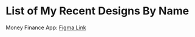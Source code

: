 # List of My Recent Designs By Name

Money Finance App: [Figma Link](https://www.figma.com/file/w5P1fK9h9Rwstl9huItacw/Money-Finance-App?node-id=0%3A1&t=KlBjfaqWxNTnxrig-1)
